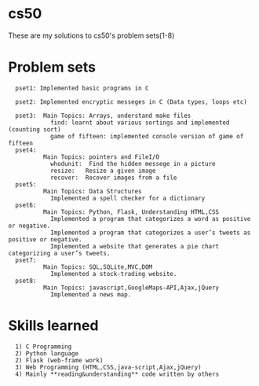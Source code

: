 # cs50

These are my solutions to cs50's problem sets(1-8)

# Problem sets 
      pset1: Implemented basic programs in C
      
      pset2: Implemented encryptic messeges in C (Data types, loops etc)
      
      pset3:  Main Topics: Arrays, understand make files
                find: learnt about various sortings and implemented (counting sort)
                game of fifteen: implemented console version of game of fifteen
      pset4:
              Main Topics: pointers and FileI/O
                whodunit:  Find the hidden messege in a picture 
                resize:   Resize a given image
                recover:  Recover images from a file
      pset5:  
              Main Topics: Data Structures
                Implemented a spell checker for a dictionary
      pset6:  
              Main Topics: Python, Flask, Understanding HTML,CSS
                Implemented a program that categorizes a word as positive or negative.
                Implemented a program that categorizes a user’s tweets as positive or negative.
                Implemented a website that generates a pie chart categorizing a user’s tweets.
      pset7:  
              Main Topics: SQL,SQLite,MVC,DOM
                Implemented a stock-trading website.
      pset8:  
              Main Topics: javascript,GoogleMaps-API,Ajax,jQuery
                Implemented a news map.
# Skills learned
      1) C Programming
      2) Python language
      2) Flask (web-frame work)
      3) Web Programming (HTML,CSS,java-script,Ajax,jQuery)
      4) Mainly **reading&understanding** code written by others
      
   
